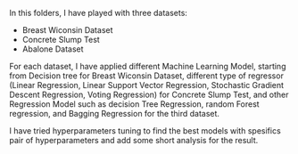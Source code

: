 In this folders, I have played with three datasets: 
- Breast Wiconsin Dataset
- Concrete Slump Test
- Abalone Dataset

For each dataset, I have applied different Machine Learning Model, starting from Decision tree for Breast Wiconsin Dataset, 
different type of regressor (Linear Regression, Linear Support Vector Regression, Stochastic Gradient Descent Regression, Voting Regression) for Concrete Slump Test, 
and other Regression Model such as decision Tree Regression, random Forest regression, and  Bagging Regression for the third dataset.

I have tried hyperparameters tuning to find the best models with spesifics pair of hyperparameters and add some short analysis for the result. 

